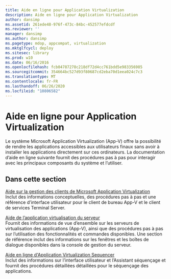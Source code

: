 ```yaml
---
title: Aide en ligne pour Application Virtualization
description: Aide en ligne pour Application Virtualization
author: dansimp
ms.assetid: 261ede48-976f-473c-84bc-452577efdcdf
ms.reviewer: ''
manager: dansimp
ms.author: dansimp
ms.pagetype: mdop, appcompat, virtualization
ms.mktglfcycl: deploy
ms.sitesec: library
ms.prod: w10
ms.date: 06/16/2016
ms.openlocfilehash: fcb04787278c218df72d4cc761bdd5e983356985
ms.sourcegitcommit: 354664bc527d93f80687cd2eba70d1eea024c7c3
ms.translationtype: MT
ms.contentlocale: fr-FR
ms.lasthandoff: 06/26/2020
ms.locfileid: "10806582"
---
```

# Aide en ligne pour Application Virtualization


Le système Microsoft Application Virtualization (App-V) offre la possibilité de rendre les applications accessibles aux utilisateurs finaux sans avoir à installer les applications directement sur ces ordinateurs. La documentation d’aide en ligne suivante fournit des procédures pas à pas pour interagir avec les principaux composants du système et l’utiliser.

## Dans cette section


<a href="" id="microsoft-application-virtualization-client-management-help"></a>[Aide sur la gestion des clients de Microsoft Application Virtualization](microsoft-application-virtualization-client-management-help.md)  
Inclut des informations conceptuelles, des procédures pas à pas et une référence d’interface utilisateur pour le client de bureau App-V et le client de services Terminal Server.

<a href="" id="application-virtualization-server-management-help"></a>[Aide de l’application virtualisation du serveur](application-virtualization-server-management-help.md)  
Fournit des informations de vue d’ensemble sur les serveurs de virtualisation des applications (App-V), ainsi que des procédures pas à pas sur l’utilisation des fonctionnalités et commandes disponibles. Une section de référence inclut des informations sur les fenêtres et les boîtes de dialogue disponibles dans la console de gestion du serveur.

<a href="" id="application-virtualization-sequencer-online-help"></a>[Aide en ligne d'Application Virtualization Sequencer](application-virtualization-sequencer-online-help.md)  
Inclut des informations sur l’interface utilisateur et l’Assistant séquençage et fournit des procédures détaillées détaillées pour le séquençage des applications.

 

 





